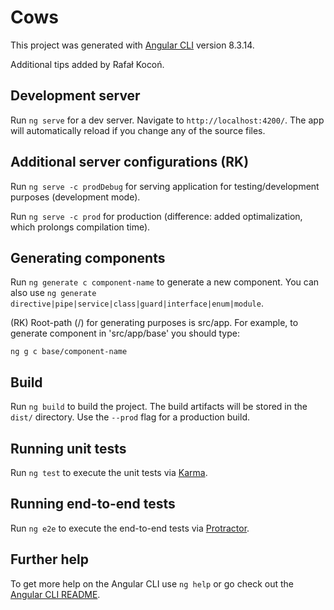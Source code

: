# Cows

This project was generated with [Angular CLI](https://github.com/angular/angular-cli) version 8.3.14.

Additional tips added by Rafał Kocoń.

## Development server

Run `ng serve` for a dev server. Navigate to `http://localhost:4200/`. The app will automatically reload if you change any of the source files.

## Additional server configurations (RK)

Run `ng serve -c prodDebug` for serving application for testing/development purposes (development mode).

Run `ng serve -c prod` for production (difference: added optimalization, which prolongs compilation time).

## Generating components

Run `ng generate c component-name` to generate a new component. You can also use `ng generate directive|pipe|service|class|guard|interface|enum|module`.

(RK) Root-path (/) for generating purposes is src/app. For example, to generate component in 'src/app/base' you should type:

`ng g c base/component-name`
## Build

Run `ng build` to build the project. The build artifacts will be stored in the `dist/` directory. Use the `--prod` flag for a production build.

## Running unit tests

Run `ng test` to execute the unit tests via [Karma](https://karma-runner.github.io).

## Running end-to-end tests

Run `ng e2e` to execute the end-to-end tests via [Protractor](http://www.protractortest.org/).

## Further help

To get more help on the Angular CLI use `ng help` or go check out the [Angular CLI README](https://github.com/angular/angular-cli/blob/master/README.md).
